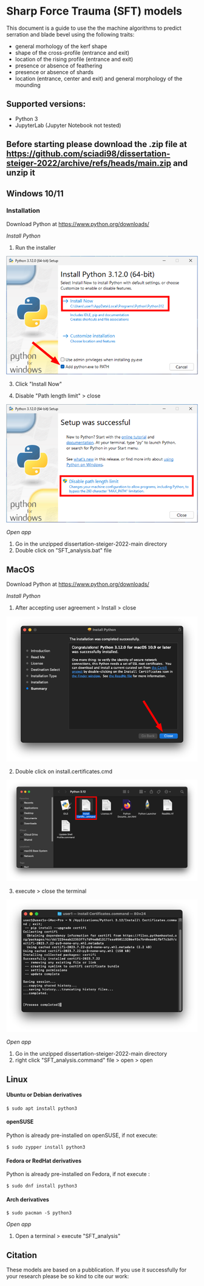 # Sharp Force Trauma (SFT) models

This document is a guide to use the the machine algorithms to predict serration and blade bevel using the following traits:
- general morhology of the kerf shape
- shape of the cross-profile (entrance and exit)
- location of the rising profile (entrance and exit)
- presence or absence of feathering
- presence or absence of shards
- location (entrance, center and exit) and general morphology of the mounding


## Supported versions:

- Python 3 
- JupyterLab (Jupyter Notebook not tested)

## Before starting please download the .zip file at https://github.com/sciadi98/dissertation-steiger-2022/archive/refs/heads/main.zip and unzip it


## Windows 10/11
### Installation
Download Python at https://www.python.org/downloads/ 

*Install Python*
1. Run the installer

![Alt text](Figures/image-1.png)

3. Click "Install Now"


4. Disable "Path length limit" > close

![Alt text](Figures/image-2.png)

*Open app*
1. Go in the unzipped dissertation-steiger-2022-main directory
2. Double click on "SFT_analysis.bat" file


## MacOS
Download Python at https://www.python.org/downloads/
 
*Install Python* 
1. After accepting user agreement > Install > close

![Alt text](Figures/image-3.png)

2. Double click on install.certificates.cmd 

![Alt text](Figures/image-4.png)

3. execute > close the terminal 

![Alt text](Figures/image-5.png)

*Open app*
1. Go in the unzipped dissertation-steiger-2022-main directory
2. right click "SFT_analysis.command" file > open > open


## Linux


#### Ubuntu or Debian derivatives

```
$ sudo apt install python3
````
#### openSUSE
Python is already pre-installed on openSUSE, if not execute:
```
$ sudo zypper install python3
```
#### Fedora or RedHat derivatives
Python is already pre-installed on Fedora, if not execute :
```
$ sudo dnf install python3
```
#### Arch derivatives
```
$ sudo pacman -S python3
```

*Open app* 
1. Open a terminal > execute "SFT_analysis"


## Citation 
These models are based on a pubblication. If you use it successfully for your research please be so kind to cite our work:


